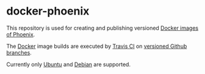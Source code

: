 docker-phoenix
===============

This repository is used for creating and publishing versioned [Docker images of Phoenix](https://hub.docker.com/r/raniemi/phoenix/).

The [Docker](https://www.docker.com/) image builds are executed by [Travis CI](https://travis-ci.org/raniemi/docker-phoenix) on [versioned Github branches](https://github.com/raniemi/docker-phoenix/branches).

Currently only [Ubuntu](http://www.ubuntu.com/) and [Debian](https://www.debian.org/) are supported.

